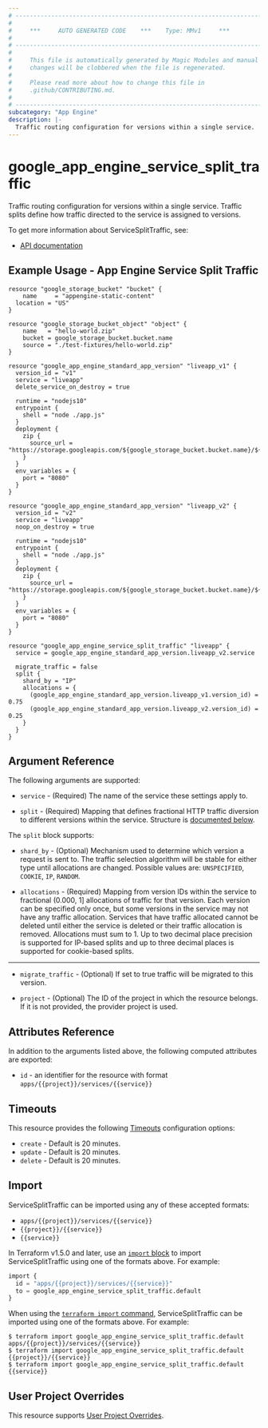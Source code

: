 ```yaml
---
# ----------------------------------------------------------------------------
#
#     ***     AUTO GENERATED CODE    ***    Type: MMv1     ***
#
# ----------------------------------------------------------------------------
#
#     This file is automatically generated by Magic Modules and manual
#     changes will be clobbered when the file is regenerated.
#
#     Please read more about how to change this file in
#     .github/CONTRIBUTING.md.
#
# ----------------------------------------------------------------------------
subcategory: "App Engine"
description: |-
  Traffic routing configuration for versions within a single service.
---
```


# google\_app\_engine\_service\_split\_traffic

Traffic routing configuration for versions within a single service. Traffic splits define how traffic directed to the service is assigned to versions.


To get more information about ServiceSplitTraffic, see:

* [API documentation](https://cloud.google.com/appengine/docs/admin-api/reference/rest/v1/apps.services)

## Example Usage - App Engine Service Split Traffic


```hcl
resource "google_storage_bucket" "bucket" {
	name     = "appengine-static-content"
  location = "US"
}

resource "google_storage_bucket_object" "object" {
	name   = "hello-world.zip"
	bucket = google_storage_bucket.bucket.name
	source = "./test-fixtures/hello-world.zip"
}

resource "google_app_engine_standard_app_version" "liveapp_v1" {
  version_id = "v1"
  service = "liveapp"
  delete_service_on_destroy = true

  runtime = "nodejs10"
  entrypoint {
    shell = "node ./app.js"
  }
  deployment {
    zip {
      source_url = "https://storage.googleapis.com/${google_storage_bucket.bucket.name}/${google_storage_bucket_object.object.name}"
    }  
  }
  env_variables = {
    port = "8080"
  }
}

resource "google_app_engine_standard_app_version" "liveapp_v2" {
  version_id = "v2"
  service = "liveapp"
  noop_on_destroy = true

  runtime = "nodejs10"
  entrypoint {
    shell = "node ./app.js"
  }
  deployment {
    zip {
      source_url = "https://storage.googleapis.com/${google_storage_bucket.bucket.name}/${google_storage_bucket_object.object.name}"
    }  
  }
  env_variables = {
    port = "8080"
  }
}

resource "google_app_engine_service_split_traffic" "liveapp" {
  service = google_app_engine_standard_app_version.liveapp_v2.service

  migrate_traffic = false
  split {
    shard_by = "IP"
    allocations = {
      (google_app_engine_standard_app_version.liveapp_v1.version_id) = 0.75
      (google_app_engine_standard_app_version.liveapp_v2.version_id) = 0.25
    }
  }
}
```

## Argument Reference

The following arguments are supported:


* `service` -
  (Required)
  The name of the service these settings apply to.

* `split` -
  (Required)
  Mapping that defines fractional HTTP traffic diversion to different versions within the service.
  Structure is [documented below](#nested_split).


<a name="nested_split"></a>The `split` block supports:

* `shard_by` -
  (Optional)
  Mechanism used to determine which version a request is sent to. The traffic selection algorithm will be stable for either type until allocations are changed.
  Possible values are: `UNSPECIFIED`, `COOKIE`, `IP`, `RANDOM`.

* `allocations` -
  (Required)
  Mapping from version IDs within the service to fractional (0.000, 1] allocations of traffic for that version. Each version can be specified only once, but some versions in the service may not have any traffic allocation. Services that have traffic allocated cannot be deleted until either the service is deleted or their traffic allocation is removed. Allocations must sum to 1. Up to two decimal place precision is supported for IP-based splits and up to three decimal places is supported for cookie-based splits.

- - -


* `migrate_traffic` -
  (Optional)
  If set to true traffic will be migrated to this version.

* `project` - (Optional) The ID of the project in which the resource belongs.
    If it is not provided, the provider project is used.


## Attributes Reference

In addition to the arguments listed above, the following computed attributes are exported:

* `id` - an identifier for the resource with format `apps/{{project}}/services/{{service}}`


## Timeouts

This resource provides the following
[Timeouts](https://developer.hashicorp.com/terraform/plugin/sdkv2/resources/retries-and-customizable-timeouts) configuration options:

- `create` - Default is 20 minutes.
- `update` - Default is 20 minutes.
- `delete` - Default is 20 minutes.

## Import


ServiceSplitTraffic can be imported using any of these accepted formats:

* `apps/{{project}}/services/{{service}}`
* `{{project}}/{{service}}`
* `{{service}}`


In Terraform v1.5.0 and later, use an [`import` block](https://developer.hashicorp.com/terraform/language/import) to import ServiceSplitTraffic using one of the formats above. For example:

```tf
import {
  id = "apps/{{project}}/services/{{service}}"
  to = google_app_engine_service_split_traffic.default
}
```

When using the [`terraform import` command](https://developer.hashicorp.com/terraform/cli/commands/import), ServiceSplitTraffic can be imported using one of the formats above. For example:

```
$ terraform import google_app_engine_service_split_traffic.default apps/{{project}}/services/{{service}}
$ terraform import google_app_engine_service_split_traffic.default {{project}}/{{service}}
$ terraform import google_app_engine_service_split_traffic.default {{service}}
```

## User Project Overrides

This resource supports [User Project Overrides](https://registry.terraform.io/providers/hashicorp/google/latest/docs/guides/provider_reference#user_project_override).
